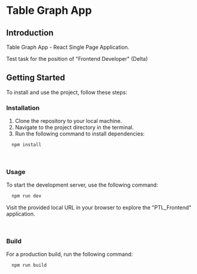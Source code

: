# Table Graph App

## Introduction

Table Graph App - React Single Page Application.

Test task for the position of "Frontend Developer" (Delta)

## Getting Started

To install and use the project, follow these steps:

### Installation

1. Clone the repository to your local machine.
2. Navigate to the project directory in the terminal.
3. Run the following command to install dependencies:

```sh
  npm install
```

<br/>

### Usage

To start the development server, use the following command:

```sh
  npm run dev
```

Visit the provided local URL in your browser to explore the "PTL_Frontend" application.

<br/>

### Build

For a production build, run the following command:

```sh
  npm run build
```
